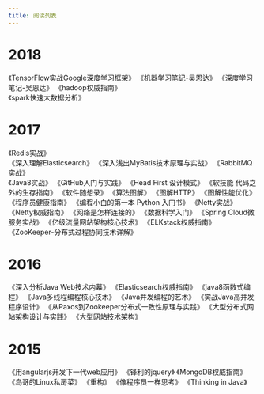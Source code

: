 ```yaml
---
title: 阅读列表
---
```

# 2018
《TensorFlow实战Google深度学习框架》 
《机器学习笔记-吴恩达》 
《深度学习笔记-吴恩达》 
《hadoop权威指南》  
《spark快速大数据分析》
# 2017
《Redis实战》                   
《深入理解Elasticsearch》
《深入浅出MyBatis技术原理与实战》 
《RabbitMQ实战》   
《Java8实战》 
《GitHub入门与实践》
《Head First 设计模式》
《软技能 代码之外的生存指南》
《软件随想录》 
《算法图解》
《图解HTTP》
《图解性能优化》
《程序员健康指南》
《编程小白的第一本 Python 入门书》
《Netty实战》
《Netty权威指南》
《网络是怎样连接的》
《数据科学入门》
《Spring Cloud微服务实战》
《亿级流量网站架构核心技术》
《ELKstack权威指南》
《ZooKeeper-分布式过程协同技术详解》
# 2016
《深入分析Java Web技术内幕》
《Elasticsearch权威指南》
《java8函数式编程》
《Java多线程编程核心技术》
《Java并发编程的艺术》
《实战Java高并发程序设计》
《从Paxos到Zookeeper分布式一致性原理与实践》
《大型分布式网站架构设计与实践》
《大型网站技术架构》
# 2015
《用angularjs开发下一代web应用》
《锋利的jquery》
《MongoDB权威指南》
《鸟哥的Linux私房菜》
《重构》
《像程序员一样思考》
《Thinking in Java》

